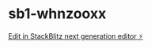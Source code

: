# sb1-whnzooxx

[Edit in StackBlitz next generation editor ⚡️](https://stackblitz.com/~/github.com/phantondf/sb1-whnzooxx)